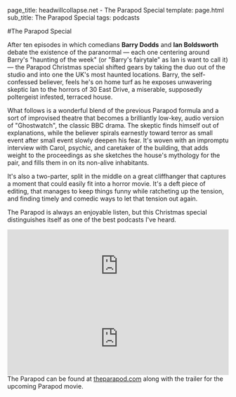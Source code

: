 page_title: headwillcollapse.net - The Parapod Special
template: page.html
sub_title: The Parapod Special
tags: podcasts

#The Parapod Special

After ten episodes in which comedians **Barry Dodds** and **Ian Boldsworth** debate the existence of the paranormal &mdash; each one centering around
Barry's "haunting of the week" (or "Barry's fairytale" as Ian is want to call it) &mdash; the Parapod Christmas special shifted gears by taking the duo out of the studio and
into one the UK's most haunted locations. Barry, the self-confessed believer, feels he's on home turf as he exposes
unwavering skeptic Ian to the horrors of 30 East Drive, a miserable, supposedly poltergeist infested, terraced house.

What follows is a wonderful blend of the previous Parapod formula and a sort of improvised theatre that becomes a brilliantly low-key,
audio version of "Ghostwatch", the classic BBC drama. The skeptic finds himself out of explanations, while the believer
spirals earnestly toward terror as small event after small event slowly deepen his fear.  It's woven with an impromptu interview
with Carol, psychic, and caretaker of the building, that adds weight to the proceedings as she sketches the house's mythology for the pair,
and fills them in on its non-alive inhabitants.

It's also a two-parter, split in the middle on a great cliffhanger that captures a moment that could easily fit into a
horror movie. It's a deft piece of editing, that manages to keep things funny while ratcheting up the tension, and finding
timely and comedic ways to let that tension out again. 

The Parapod is always an enjoyable listen, but this Christmas special distinguishes itself as one of the best
podcasts I've heard.

<div class="soundcloud-holder">
<iframe width="100%" height="166" scrolling="no" frameborder="no" allow="autoplay" src="https://w.soundcloud.com/player/?url=https%3A//api.soundcloud.com/tracks/237746862&color=%233fb8af&auto_play=false&hide_related=false&show_comments=true&show_user=true&show_reposts=false&show_teaser=true"></iframe>
</div>

<div class="soundcloud-holder">
<iframe width="100%" height="166" scrolling="no" frameborder="no" allow="autoplay" src="https://w.soundcloud.com/player/?url=https%3A//api.soundcloud.com/tracks/238194679&color=%233fb8af&auto_play=false&hide_related=false&show_comments=true&show_user=true&show_reposts=false&show_teaser=true"></iframe>
</div>
  
<div class="footnote">The Parapod can be found at <a target="_blank" href="https://theparapod.com/">theparapod.com</a> along with the trailer for the upcoming Parapod movie.</div>
